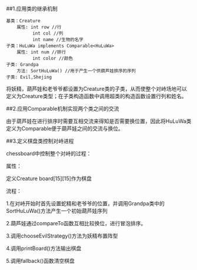##1.应用类的继承机制

	基类：Creature
		属性: int row //行
		      int col //列
		      int name //生物的名字
	子类：HuLuWa implements Comparable<HuLuWa>
		属性: int num //排行
		      int color //颜色
	子类: Grandpa
		方法: SortHuLuWa() //用于产生一个供葫芦娃排序的序列
	子类: Evil,Shejing
将妖精，葫芦娃和老爷爷都设置为Creature类的子类，从而使整个对峙场地可以定义为Creature类型；在子类构造函数中调用超类的构造函数设置行列和姓名。

##2.应用Comparable机制实现两个类之间的交流

由于葫芦娃在进行排序时需要互相交流来得知是否需要换位置，因此将HuLuWa类定义为Comparable便于葫芦娃之间的交流与换位。

##3.定义棋盘类控制对峙进程
	
chessboard中控制整个对峙的过程：

属性：

定义Creature board[15][15]作为棋盘

流程：

1.在对峙开始时首先设置蛇精和老爷爷的位置，并调用Grandpa类中的SortHuLuWa()方法产生一个初始葫芦娃序列

2.葫芦娃通过compareTo函数互相比较换位，进行冒泡排序。

3.调用chooseEvilStrategy()方法为妖精布置阵型

4.调用printBoard()方法输出棋盘

5.调用fallback()函数清空棋盘
